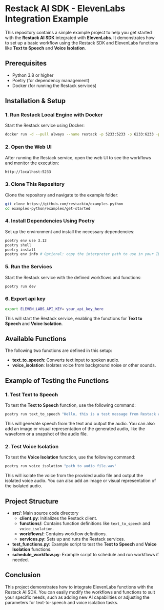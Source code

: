 # Restack AI SDK - ElevenLabs Integration Example

This repository contains a simple example project to help you get started with the **Restack AI SDK** integrated with **ElevenLabs**. It demonstrates how to set up a basic workflow using the Restack SDK and ElevenLabs functions like **Text to Speech** and **Voice Isolation**.

## Prerequisites

* Python 3.8 or higher
* Poetry (for dependency management)
* Docker (for running the Restack services)

## Installation & Setup

### 1. Run Restack Local Engine with Docker

Start the Restack service using Docker:

```bash
docker run -d --pull always --name restack -p 5233:5233 -p 6233:6233 -p 7233:7233 ghcr.io/restackio/restack:main
```

### 2. Open the Web UI

After running the Restack service, open the web UI to see the workflows and monitor the execution:

```bash
http://localhost:5233
```

### 3. Clone This Repository

Clone the repository and navigate to the example folder:

```bash
git clone https://github.com/restackio/examples-python
cd examples-python/examples/get-started
```

### 4. Install Dependencies Using Poetry

Set up the environment and install the necessary dependencies:

```bash
poetry env use 3.12
poetry shell
poetry install
poetry env info # Optional: copy the interpreter path to use in your IDE (e.g. Cursor, VSCode, etc.)
```

### 5. Run the Services

Start the Restack service with the defined workflows and functions:

```bash
poetry run dev
```

### 6. Export api key 

```bash
export ELEVEN_LABS_API_KEY= your_api_key_here
```


This will start the Restack service, enabling the functions for **Text to Speech** and **Voice Isolation**.

## Available Functions

The following two functions are defined in this setup:

* **text_to_speech**: Converts text input to spoken audio.
* **voice_isolation**: Isolates voice from background noise or other sounds.

## Example of Testing the Functions

### 1. Test Text to Speech

To test the **Text to Speech** function, use the following command:

```bash
poetry run text_to_speech "Hello, this is a test message from Restack and ElevenLabs!"
```

This will generate speech from the text and output the audio. You can also add an image or visual representation of the generated audio, like the waveform or a snapshot of the audio file.

### 2. Test Voice Isolation

To test the **Voice Isolation** function, use the following command:

```bash
poetry run voice_isolation "path_to_audio_file.wav"
```

This will isolate the voice from the provided audio file and output the isolated voice audio. You can also add an image or visual representation of the isolated audio.

## Project Structure

* **src/**: Main source code directory
   * **client.py**: Initializes the Restack client.
   * **functions/**: Contains function definitions like `text_to_speech` and `voice_isolation`.
   * **workflows/**: Contains workflow definitions.
   * **services.py**: Sets up and runs the Restack services.
* **test_functions.py**: Example script to test the **Text to Speech** and **Voice Isolation** functions.
* **schedule_workflow.py**: Example script to schedule and run workflows if needed.

## Conclusion

This project demonstrates how to integrate ElevenLabs functions with the Restack AI SDK. You can easily modify the workflows and functions to suit your specific needs, such as adding new AI capabilities or adjusting the parameters for text-to-speech and voice isolation tasks.
